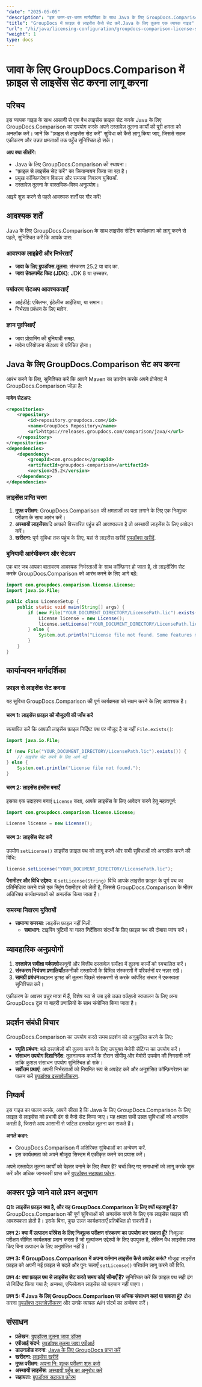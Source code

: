 ```yaml
---
"date": "2025-05-05"
"description": "इस चरण-दर-चरण मार्गदर्शिका के साथ Java के लिए GroupDocs.Comparison में लाइसेंस फ़ाइल सेट करना सीखें। संपूर्ण सुविधाएँ अनलॉक करें और दस्तावेज़ तुलना कार्यों को कुशलतापूर्वक बढ़ाएँ।"
"title": "GroupDocs में फ़ाइल से लाइसेंस कैसे सेट करें.Java के लिए तुलना एक व्यापक गाइड"
"url": "/hi/java/licensing-configuration/groupdocs-comparison-license-setup-java/"
"weight": 1
type: docs
---
```

# जावा के लिए GroupDocs.Comparison में फ़ाइल से लाइसेंस सेट करना लागू करना

## परिचय

इस व्यापक गाइड के साथ आसानी से एक वैध लाइसेंस फ़ाइल सेट करके Java के लिए GroupDocs.Comparison का उपयोग करके अपने दस्तावेज़ तुलना कार्यों की पूरी क्षमता को अनलॉक करें। जानें कि "फ़ाइल से लाइसेंस सेट करें" सुविधा को कैसे लागू किया जाए, जिससे सहज एकीकरण और उन्नत क्षमताओं तक पहुँच सुनिश्चित हो सके।

**आप क्या सीखेंगे:**
- Java के लिए GroupDocs.Comparison की स्थापना।
- "फ़ाइल से लाइसेंस सेट करें" का क्रियान्वयन किया जा रहा है। 
- प्रमुख कॉन्फ़िगरेशन विकल्प और समस्या निवारण युक्तियाँ.
- दस्तावेज़ तुलना के वास्तविक-विश्व अनुप्रयोग।

आइये शुरू करने से पहले आवश्यक शर्तों पर गौर करें!

## आवश्यक शर्तें

Java के लिए GroupDocs.Comparison के साथ लाइसेंस सेटिंग कार्यक्षमता को लागू करने से पहले, सुनिश्चित करें कि आपके पास:

### आवश्यक लाइब्रेरी और निर्भरताएँ
- **जावा के लिए ग्रुपडॉक्स.तुलना**: संस्करण 25.2 या बाद का.
- **जावा डेवलपमेंट किट (JDK)**: JDK 8 या उच्चतर.

### पर्यावरण सेटअप आवश्यकताएँ
- आईडीई: एक्लिप्स, इंटेलीज आईडिया, या समान।
- निर्भरता प्रबंधन के लिए मावेन.

### ज्ञान पूर्वापेक्षाएँ
- जावा प्रोग्रामिंग की बुनियादी समझ.
- मावेन परियोजना सेटअप से परिचित होना।

## Java के लिए GroupDocs.Comparison सेट अप करना

आरंभ करने के लिए, सुनिश्चित करें कि आपने Maven का उपयोग करके अपने प्रोजेक्ट में GroupDocs.Comparison जोड़ा है:

**मावेन सेटअप:**

```xml
<repositories>
    <repository>
        <id>repository.groupdocs.com</id>
        <name>GroupDocs Repository</name>
        <url>https://releases.groupdocs.com/comparison/java/</url>
    </repository>
</repositories>
<dependencies>
    <dependency>
        <groupId>com.groupdocs</groupId>
        <artifactId>groupdocs-comparison</artifactId>
        <version>25.2</version>
    </dependency>
</dependencies>
```

### लाइसेंस प्राप्ति चरण

1. **मुफ्त परीक्षण**: GroupDocs.Comparison की क्षमताओं का पता लगाने के लिए एक निःशुल्क परीक्षण के साथ आरंभ करें।
2. **अस्थायी लाइसेंस**यदि आपको विस्तारित पहुंच की आवश्यकता है तो अस्थायी लाइसेंस के लिए आवेदन करें।
3. **खरीदना**: पूर्ण सुविधा तक पहुंच के लिए, यहां से लाइसेंस खरीदें [ग्रुपडॉक्स खरीदें](https://purchase.groupdocs.com/buy).

### बुनियादी आरंभीकरण और सेटअप

एक बार जब आपका वातावरण आवश्यक निर्भरताओं के साथ कॉन्फ़िगर हो जाता है, तो लाइसेंसिंग सेट करके GroupDocs.Comparison को आरंभ करने के लिए आगे बढ़ें:

```java
import com.groupdocs.comparison.license.License;
import java.io.File;

public class LicenseSetup {
    public static void main(String[] args) {
        if (new File("YOUR_DOCUMENT_DIRECTORY/LicensePath.lic").exists()) {
            License license = new License();
            license.setLicense("YOUR_DOCUMENT_DIRECTORY/LicensePath.lic");
        } else {
            System.out.println("License file not found. Some features may be limited.");
        }
    }
}
```

## कार्यान्वयन मार्गदर्शिका

### फ़ाइल से लाइसेंस सेट करना

यह सुविधा GroupDocs.Comparison की पूर्ण कार्यक्षमता को सक्षम करने के लिए आवश्यक है।

#### चरण 1: लाइसेंस फ़ाइल की मौजूदगी की जाँच करें
सत्यापित करें कि आपकी लाइसेंस फ़ाइल निर्दिष्ट पथ पर मौजूद है या नहीं `File.exists()`:

```java
import java.io.File;

if (new File("YOUR_DOCUMENT_DIRECTORY/LicensePath.lic").exists()) {
    // लाइसेंस सेट करने के लिए आगे बढ़ें
} else {
    System.out.println("License file not found.");
}
```

#### चरण 2: लाइसेंस इंस्टेंस बनाएँ
इसका एक उदाहरण बनाएं `License` कक्षा, आपके लाइसेंस के लिए आवेदन करने हेतु महत्वपूर्ण:

```java
import com.groupdocs.comparison.license.License;

License license = new License();
```

#### चरण 3: लाइसेंस सेट करें
उपयोग `setLicense()` लाइसेंस फ़ाइल पथ को लागू करने और सभी सुविधाओं को अनलॉक करने की विधि:

```java
license.setLicense("YOUR_DOCUMENT_DIRECTORY/LicensePath.lic");
```
**पैरामीटर और विधि उद्देश्य**: द `setLicense(String)` विधि आपके लाइसेंस फ़ाइल के पूर्ण पथ का प्रतिनिधित्व करने वाले एक स्ट्रिंग पैरामीटर को लेती है, जिससे GroupDocs.Comparison के भीतर अतिरिक्त कार्यक्षमताओं को अनलॉक किया जाता है।

### समस्या निवारण युक्तियों
- **सामान्य समस्या**: लाइसेंस फ़ाइल नहीं मिली.
  - **समाधान**: टाइपिंग त्रुटियों या गलत निर्देशिका संदर्भों के लिए फ़ाइल पथ की दोबारा जांच करें।

## व्यावहारिक अनुप्रयोगों

1. **दस्तावेज़ समीक्षा वर्कफ़्लो**कानूनी और वित्तीय दस्तावेज़ समीक्षा में तुलना कार्यों को स्वचालित करें।
2. **संस्करण नियंत्रण प्रणालियाँ**तकनीकी दस्तावेजों के विभिन्न संस्करणों में परिवर्तनों पर नज़र रखें।
3. **सामग्री प्रबंधन**अद्यतन ड्राफ्ट की तुलना पिछले संस्करणों से करके कॉर्पोरेट संचार में एकरूपता सुनिश्चित करें।

एकीकरण के अवसर प्रचुर मात्रा में हैं, विशेष रूप से जब इसे उन्नत वर्कफ़्लो स्वचालन के लिए अन्य GroupDocs टूल या बाहरी प्रणालियों के साथ संयोजित किया जाता है।

## प्रदर्शन संबंधी विचार

GroupDocs.Comparison का उपयोग करते समय प्रदर्शन को अनुकूलित करने के लिए:
- **स्मृति प्रबंधन**: बड़े दस्तावेज़ों की तुलना करने के लिए उपयुक्त मेमोरी सेटिंग्स का उपयोग करें।
- **संसाधन उपयोग दिशानिर्देश**: तुलनात्मक कार्यों के दौरान सीपीयू और मेमोरी उपयोग की निगरानी करें ताकि कुशल संसाधन उपयोग सुनिश्चित हो सके।
- **सर्वोत्तम प्रथाएं**: अपनी निर्भरताओं को नियमित रूप से अपडेट करें और अनुशंसित कॉन्फ़िगरेशन का पालन करें [ग्रुपडॉक्स दस्तावेज़ीकरण](https://docs.groupdocs.com/comparison/java/).

## निष्कर्ष

इस गाइड का पालन करके, आपने सीखा है कि Java के लिए GroupDocs.Comparison के लिए फ़ाइल से लाइसेंस को प्रभावी ढंग से कैसे सेट किया जाए। यह क्षमता सभी उन्नत सुविधाओं को अनलॉक करती है, जिससे आप आसानी से जटिल दस्तावेज़ तुलना कर सकते हैं।

**अगले कदम:**
- GroupDocs.Comparison में अतिरिक्त सुविधाओं का अन्वेषण करें.
- इस कार्यक्षमता को अपने मौजूदा सिस्टम में एकीकृत करने का प्रयास करें।

अपने दस्तावेज़ तुलना कार्यों को बेहतर बनाने के लिए तैयार हैं? चर्चा किए गए समाधानों को लागू करके शुरू करें और अधिक जानकारी प्राप्त करें [ग्रुपडॉक्स सहायता फ़ोरम](https://forum.groupdocs.com/c/comparison).

## अक्सर पूछे जाने वाले प्रश्न अनुभाग

**Q1: लाइसेंस फ़ाइल क्या है, और यह GroupDocs.Comparison के लिए क्यों महत्वपूर्ण है?**
GroupDocs.Comparison की पूर्ण सुविधाओं को अनलॉक करने के लिए एक लाइसेंस फ़ाइल की आवश्यकता होती है। इसके बिना, कुछ उन्नत कार्यक्षमताएँ प्रतिबंधित हो सकती हैं।

**प्रश्न 2: क्या मैं उत्पादन परिवेश के लिए निःशुल्क परीक्षण संस्करण का उपयोग कर सकता हूँ?**
निःशुल्क परीक्षण सीमित कार्यक्षमता प्रदान करता है जो मूल्यांकन उद्देश्यों के लिए उपयुक्त है, लेकिन वैध लाइसेंस प्राप्त किए बिना उत्पादन के लिए अनुशंसित नहीं है।

**प्रश्न 3: मैं GroupDocs.Comparison में अपना वर्तमान लाइसेंस कैसे अपडेट करूं?**
मौजूदा लाइसेंस फ़ाइल को अपनी नई फ़ाइल से बदलें और पुनः चलाएँ `setLicense()` परिवर्तन लागू करने की विधि.

**प्रश्न 4: क्या फ़ाइल पथ से लाइसेंस सेट करते समय कोई सीमाएँ हैं?**
सुनिश्चित करें कि फ़ाइल पथ सही ढंग से निर्दिष्ट किया गया है; अन्यथा, एप्लिकेशन लाइसेंस को पहचान नहीं पाएगा।

**प्रश्न 5: मैं Java के लिए GroupDocs.Comparison पर अधिक संसाधन कहां पा सकता हूं?**
दौरा करना [ग्रुपडॉक्स दस्तावेज़ीकरण](https://docs.groupdocs.com/comparison/java/) और उनके व्यापक API संदर्भ का अन्वेषण करें।

## संसाधन
- **प्रलेखन**: [ग्रुपडॉक्स तुलना जावा डॉक्स](https://docs.groupdocs.com/comparison/java/)
- **एपीआई संदर्भ**: [ग्रुपडॉक्स तुलना जावा एपीआई](https://reference.groupdocs.com/comparison/java/)
- **डाउनलोड करना**: [Java के लिए GroupDocs प्राप्त करें](https://releases.groupdocs.com/comparison/java/)
- **खरीदना**: [लाइसेंस खरीदें](https://purchase.groupdocs.com/buy)
- **मुफ्त परीक्षण**: [अपना नि: शुल्क परीक्षण शुरू करो](https://releases.groupdocs.com/comparison/java/)
- **अस्थायी लाइसेंस**: [अस्थायी पहुँच का अनुरोध करें](https://purchase.groupdocs.com/temporary-license/)
- **सहायता**: [ग्रुपडॉक्स सहायता फ़ोरम](https://forum.groupdocs.com/c/comparison)